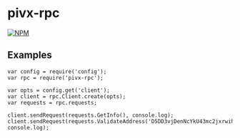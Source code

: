 pivx-rpc
================

[![NPM](https://nodei.co/npm/pivx-rpc.png)](https://nodei.co/npm/pivx-rpc/)

Examples
--------

```node
var config = require('config');
var rpc = require('pivx-rpc');

var opts = config.get('client');
var client = rpc.Client.create(opts);
var requests = rpc.requests;

client.sendRequest(requests.GetInfo(), console.log);
client.sendRequest(requests.ValidateAddress('D5DD3vjDenNcYkU43mc2jxrwihDK7qn2Ld'), console.log);
```

